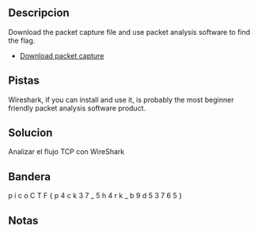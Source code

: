 ## Descripcion
Download the packet capture file and use packet analysis software to find the flag.

-   [Download packet capture](https://artifacts.picoctf.net/c/195/network-dump.flag.pcap)

## Pistas
Wireshark, if you can install and use it, is probably the most beginner friendly packet analysis software product.

## Solucion
Analizar el flujo TCP con WireShark

## Bandera
p i c o C T F { p 4 c k 3 7 _ 5 h 4 r k _ b 9 d 5 3 7 6 5 }

## Notas



